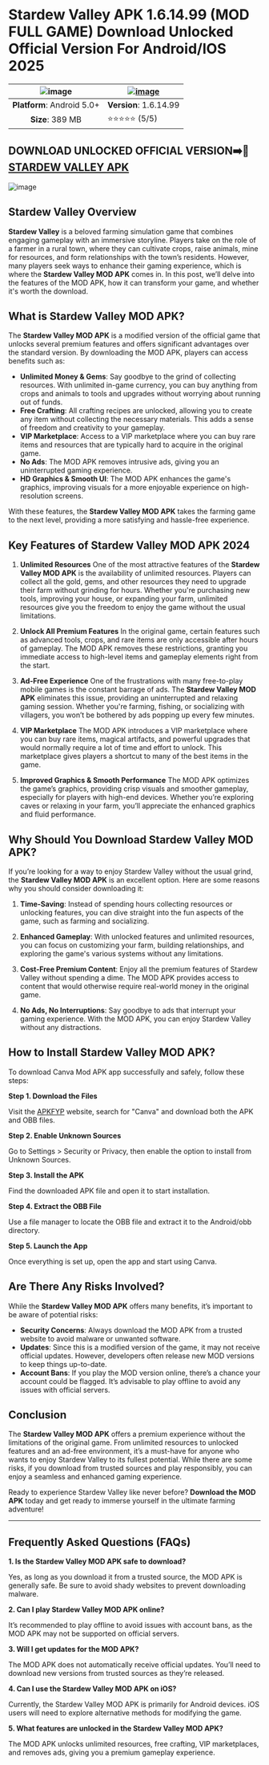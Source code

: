 # Stardew Valley APK 1.6.14.99 (MOD FULL GAME) Download Unlocked Official Version For Android/IOS 2025
|![image](https://github.com/user-attachments/assets/2faa9d1d-50a5-4ab8-9e8a-0522687dab7f) | [![image](https://github.com/user-attachments/assets/96abe416-a4b6-458d-ad95-12922c9d3493)](https://apkfyp.com/stardew-valley.html) |
|:-------------------------------------------------:|-----------------------|
| **Platform**: Android 5.0+                       | **Version**: 1.6.14.99      |
| **Size**: 389 MB                                  | ⭐⭐⭐⭐⭐ (5/5) |

## DOWNLOAD UNLOCKED OFFICIAL VERSION➡️📱 [STARDEW VALLEY APK](https://apkfyp.com/stardew-valley.html)

![image](https://github.com/user-attachments/assets/eb4bad73-0387-490f-a874-563875ea58c6)

## Stardew Valley Overview

**Stardew Valley** is a beloved farming simulation game that combines engaging gameplay with an immersive storyline. Players take on the role of a farmer in a rural town, where they can cultivate crops, raise animals, mine for resources, and form relationships with the town’s residents. However, many players seek ways to enhance their gaming experience, which is where the **Stardew Valley MOD APK** comes in. In this post, we’ll delve into the features of the MOD APK, how it can transform your game, and whether it's worth the download.

## **What is Stardew Valley MOD APK?**

The **Stardew Valley MOD APK** is a modified version of the official game that unlocks several premium features and offers significant advantages over the standard version. By downloading the MOD APK, players can access benefits such as:

- **Unlimited Money & Gems**: Say goodbye to the grind of collecting resources. With unlimited in-game currency, you can buy anything from crops and animals to tools and upgrades without worrying about running out of funds.
- **Free Crafting**: All crafting recipes are unlocked, allowing you to create any item without collecting the necessary materials. This adds a sense of freedom and creativity to your gameplay.
- **VIP Marketplace**: Access to a VIP marketplace where you can buy rare items and resources that are typically hard to acquire in the original game.
- **No Ads**: The MOD APK removes intrusive ads, giving you an uninterrupted gaming experience.
- **HD Graphics & Smooth UI**: The MOD APK enhances the game's graphics, improving visuals for a more enjoyable experience on high-resolution screens.

With these features, the **Stardew Valley MOD APK** takes the farming game to the next level, providing a more satisfying and hassle-free experience.

## **Key Features of Stardew Valley MOD APK 2024**

1. **Unlimited Resources**
   One of the most attractive features of the **Stardew Valley MOD APK** is the availability of unlimited resources. Players can collect all the gold, gems, and other resources they need to upgrade their farm without grinding for hours. Whether you're purchasing new tools, improving your house, or expanding your farm, unlimited resources give you the freedom to enjoy the game without the usual limitations.

2. **Unlock All Premium Features**
   In the original game, certain features such as advanced tools, crops, and rare items are only accessible after hours of gameplay. The MOD APK removes these restrictions, granting you immediate access to high-level items and gameplay elements right from the start.

3. **Ad-Free Experience**
   One of the frustrations with many free-to-play mobile games is the constant barrage of ads. The **Stardew Valley MOD APK** eliminates this issue, providing an uninterrupted and relaxing gaming session. Whether you're farming, fishing, or socializing with villagers, you won’t be bothered by ads popping up every few minutes.

4. **VIP Marketplace**
   The MOD APK introduces a VIP marketplace where you can buy rare items, magical artifacts, and powerful upgrades that would normally require a lot of time and effort to unlock. This marketplace gives players a shortcut to many of the best items in the game.

5. **Improved Graphics & Smooth Performance**
   The MOD APK optimizes the game’s graphics, providing crisp visuals and smoother gameplay, especially for players with high-end devices. Whether you’re exploring caves or relaxing in your farm, you’ll appreciate the enhanced graphics and fluid performance.

## **Why Should You Download Stardew Valley MOD APK?**

If you’re looking for a way to enjoy Stardew Valley without the usual grind, the **Stardew Valley MOD APK** is an excellent option. Here are some reasons why you should consider downloading it:

1. **Time-Saving**: Instead of spending hours collecting resources or unlocking features, you can dive straight into the fun aspects of the game, such as farming and socializing.
   
2. **Enhanced Gameplay**: With unlocked features and unlimited resources, you can focus on customizing your farm, building relationships, and exploring the game's various systems without any limitations.
   
3. **Cost-Free Premium Content**: Enjoy all the premium features of Stardew Valley without spending a dime. The MOD APK provides access to content that would otherwise require real-world money in the original game.

4. **No Ads, No Interruptions**: Say goodbye to ads that interrupt your gaming experience. With the MOD APK, you can enjoy Stardew Valley without any distractions.

## **How to Install Stardew Valley MOD APK?**

To download Canva Mod APK app successfully and safely, follow these steps:

**Step 1. Download the Files**

Visit the [APKFYP](https://apkfyp.com/) website, search for "Canva" and download both the APK and OBB files.

**Step 2. Enable Unknown Sources**

Go to Settings > Security or Privacy, then enable the option to install from Unknown Sources.

**Step 3. Install the APK**

Find the downloaded APK file and open it to start installation.

**Step 4. Extract the OBB File**

Use a file manager to locate the OBB file and extract it to the Android/obb directory.

**Step 5. Launch the App**

Once everything is set up, open the app and start using Canva.
## **Are There Any Risks Involved?**

While the **Stardew Valley MOD APK** offers many benefits, it’s important to be aware of potential risks:

- **Security Concerns**: Always download the MOD APK from a trusted website to avoid malware or unwanted software.
- **Updates**: Since this is a modified version of the game, it may not receive official updates. However, developers often release new MOD versions to keep things up-to-date.
- **Account Bans**: If you play the MOD version online, there’s a chance your account could be flagged. It’s advisable to play offline to avoid any issues with official servers.

## **Conclusion**

The **Stardew Valley MOD APK** offers a premium experience without the limitations of the original game. From unlimited resources to unlocked features and an ad-free environment, it’s a must-have for anyone who wants to enjoy Stardew Valley to its fullest potential. While there are some risks, if you download from trusted sources and play responsibly, you can enjoy a seamless and enhanced gaming experience.

Ready to experience Stardew Valley like never before? **Download the MOD APK** today and get ready to immerse yourself in the ultimate farming adventure!

---

## **Frequently Asked Questions (FAQs)**

**1. Is the Stardew Valley MOD APK safe to download?**  

Yes, as long as you download it from a trusted source, the MOD APK is generally safe. Be sure to avoid shady websites to prevent downloading malware.

**2. Can I play Stardew Valley MOD APK online?**  

It’s recommended to play offline to avoid issues with account bans, as the MOD APK may not be supported on official servers.

**3. Will I get updates for the MOD APK?**  

The MOD APK does not automatically receive official updates. You’ll need to download new versions from trusted sources as they’re released.

**4. Can I use the Stardew Valley MOD APK on iOS?**  

Currently, the Stardew Valley MOD APK is primarily for Android devices. iOS users will need to explore alternative methods for modifying the game.

**5. What features are unlocked in the Stardew Valley MOD APK?**  

The MOD APK unlocks unlimited resources, free crafting, VIP marketplaces, and removes ads, giving you a premium gameplay experience.
